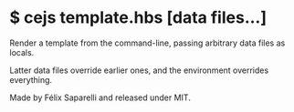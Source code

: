 # $ cejs template.hbs [data files...]

Render a template from the command-line, passing arbitrary data files as locals.

Latter data files override earlier ones, and the environment overrides everything.

Made by Félix Saparelli and released under MIT.

